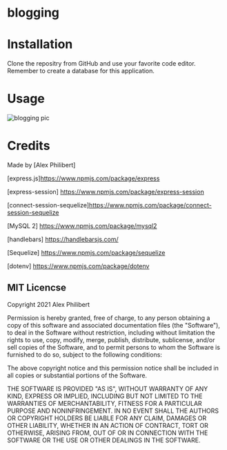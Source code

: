 # blogging

# Installation

Clone the repositry from GitHub and use your favorite code editor. Remember to create a database for this application.

# Usage 

![blogging pic](https://user-images.githubusercontent.com/60405505/125718498-648d4dcd-3cab-4550-9ec6-3f22044b54ec.GIF)



# Credits

Made by [Alex Philibert]

[express.js]https://www.npmjs.com/package/express

[express-session] https://www.npmjs.com/package/express-session

[connect-session-sequelize]https://www.npmjs.com/package/connect-session-sequelize

[MySQL 2] https://www.npmjs.com/package/mysql2

[handlebars] https://handlebarsjs.com/

[Sequelize] https://www.npmjs.com/package/sequelize

[dotenv] https://www.npmjs.com/package/dotenv

## MIT Licencse

Copyright 2021 Alex Philibert

Permission is hereby granted, free of charge, to any person obtaining a copy of this software and associated documentation files (the "Software"), to deal in the Software without restriction, including without limitation the rights to use, copy, modify, merge, publish, distribute, sublicense, and/or sell copies of the Software, and to permit persons to whom the Software is furnished to do so, subject to the following conditions:

The above copyright notice and this permission notice shall be included in all copies or substantial portions of the Software.

THE SOFTWARE IS PROVIDED "AS IS", WITHOUT WARRANTY OF ANY KIND, EXPRESS OR IMPLIED, INCLUDING BUT NOT LIMITED TO THE WARRANTIES OF MERCHANTABILITY, FITNESS FOR A PARTICULAR PURPOSE AND NONINFRINGEMENT. IN NO EVENT SHALL THE AUTHORS OR COPYRIGHT HOLDERS BE LIABLE FOR ANY CLAIM, DAMAGES OR OTHER LIABILITY, WHETHER IN AN ACTION OF CONTRACT, TORT OR OTHERWISE, ARISING FROM, OUT OF OR IN CONNECTION WITH THE SOFTWARE OR THE USE OR OTHER DEALINGS IN THE SOFTWARE.

